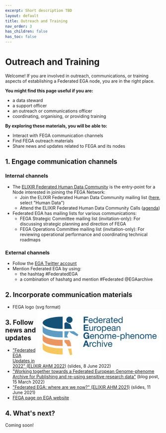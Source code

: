 ```yaml
---
excerpt: Short description TBD
layout: default
title: Outreach and Training
nav_order: 3 
has_children: false
has_toc: false
---
```

# Outreach and Training

Welcome! If you are involved in outreach, communications, or training aspects of establishing a Federated EGA node, you are in the right place.

**You might find this page useful if you are:**
- a data steward
- a support officer
- an outreach or communications officer
- coordinating, organising, or providing training

**By exploring these materials, you will be able to:**
- Interact with FEGA communication channels
- Find FEGA outreach materials
- Share news and updates related to FEGA and its nodes

## 1. Engage communication channels

### Internal channels
- The [ELIXIR Federated Human Data Community](https://elixir-europe.org/communities/human-data) is the entry-point for a Node interested in joining the FEGA Network: 
  - Join the ELIXIR Federated Human Data Community mailing list ([here](https://elixir-europe.org/intranet/join-groups), select "Human Data")
  - Attend the ELIXIR Federated Human Data Community Calls ([agenda](https://docs.google.com/document/d/10OwVvHbJ7i1gI1Iw4zmVsOs8kDrG077Y52juehiFcmU/edit))
- Federated EGA has mailing lists for various communications: 
  - FEGA Strategic Committee mailing list (invitation-only): For discussing strategic planning and direction of FEGA
  - FEGA Operations Committee mailing list (invitation-only): For reviewing operational performance and coordinating technical roadmaps

### External channels
- Follow the [EGA Twitter account](https://twitter.com/EGAarchive)
- Mention Federated EGA by using:
   - the hashtag #FederatedEGA
   - a combination of hashatg and mention #Federated @EGAarchive

## 2. Incorporate communication materials
- FEGA logo (svg format) <img src="../../assets/img/FEGA-logo-generic.svg" alt="Federated EGA logo, colored logo of storage disk with human figure emerging from behind and the text Federated European Genome-phenome Archive on the right." width="400"  align="right" />

## 3. Follow news and updates
- ["Federated EGA Updates in 2022" (ELIXIR AHM 2022)](https://doi.org/10.7490/f1000research.1118988.1) (slides, 8 June 2022)
- ["Working together towards a Federated European Genome-phenome Archive for Publishing and re-using sensitive research data"](https://www.csc.fi/-/working-together-towards-a-federated-european-genome-phenome-archive) (blog post, 15 March 2022)
- ["Federated EGA: where are we now?" (ELIXIR AHM 2021)](https://doi.org/10.7490/f1000research.1119006.1) (slides, 11 June 2021)
- [FEGA page on EGA website](https://ega-archive.org/federated)

## 4. What's next?

Coming soon!
